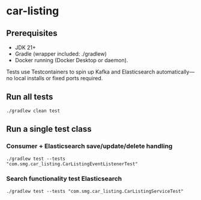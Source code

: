 # car-listing

## Prerequisites

* JDK 21+
* Gradle (wrapper included: ./gradlew)
* Docker running (Docker Desktop or daemon).

Tests use Testcontainers to spin up Kafka and Elasticsearch automatically—no local installs or fixed ports required.

## Run all tests
`./gradlew clean test`

## Run a single test class

### Consumer + Elasticsearch save/update/delete handling
`./gradlew test --tests "com.smg.car_listing.CarListingEventListenerTest"`

### Search functionality test Elasticsearch
`./gradlew test --tests "com.smg.car_listing.CarListingServiceTest"`
